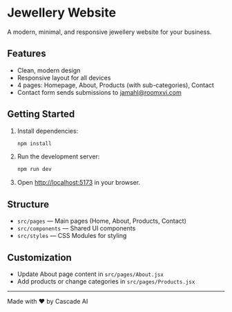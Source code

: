 # Jewellery Website

A modern, minimal, and responsive jewellery website for your business.

## Features
- Clean, modern design
- Responsive layout for all devices
- 4 pages: Homepage, About, Products (with sub-categories), Contact
- Contact form sends submissions to jamahl@roomxvi.com

## Getting Started

1. Install dependencies:
   ```bash
   npm install
   ```
2. Run the development server:
   ```bash
   npm run dev
   ```
3. Open [http://localhost:5173](http://localhost:5173) in your browser.

## Structure
- `src/pages` — Main pages (Home, About, Products, Contact)
- `src/components` — Shared UI components
- `src/styles` — CSS Modules for styling

## Customization
- Update About page content in `src/pages/About.jsx`
- Add products or change categories in `src/pages/Products.jsx`

---

Made with ❤️ by Cascade AI
